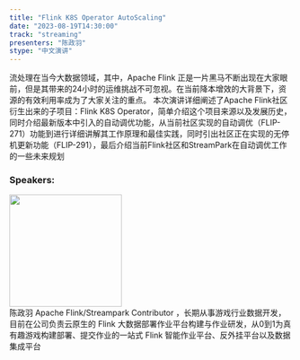```yaml
---
title: "Flink K8S Operator AutoScaling"
date: "2023-08-19T14:30:00" 
track: "streaming"
presenters: "陈政羽"
stype: "中文演讲"
---
```

流处理在当今大数据领域，其中，Apache Flink 正是一片黑马不断出现在大家眼前，但是其带来的24小时的运维挑战不可忽视。在当前降本增效的大背景下，资源的有效利用率成为了大家关注的重点。
本次演讲详细阐述了Apache Flink社区衍生出来的子项目：Flink K8S Operator，简单介绍这个项目来源以及发展历史，同时介绍最新版本中引入的自动调优功能，从当前社区实现的自动调优（FLIP-271）功能到进行详细讲解其工作原理和最佳实践，同时引出社区正在实现的无停机更新功能（FLIP-291），最后介绍当前Flink社区和StreamPark在自动调优工作的一些未来规划
 ### Speakers: 
 <img src="https://img.bagevent.com/resource/20230601/2248341840.jpg" width="200" /><br>
 陈政羽 Apache Flink/Streampark Contributor ，长期从事游戏行业数据开发，目前在公司负责云原生的 Flink 大数据部署作业平台构建与作业研发，从0到1为真有趣游戏构建部署、提交作业的一站式 Flink 智能作业平台、反外挂平台以及数据集成平台
 <br><br>